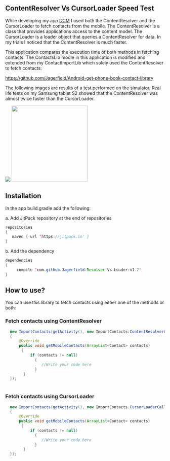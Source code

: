 ## ContentResolver Vs CursorLoader Speed Test

While developing my app [DCM](https://play.google.com/store/apps/details?id=jagerfield.dcm) I used both the ContentResolver and the CursorLoader to fetch contacts from the mobile. The ContentResolver is a class that provides applications access to the content model. The CursorLoader is a loader object that queries a ContentResolver for data. In my trials I noticed that the ContentResolver is much faster. 

This application compares the execution time of both methods in fetching contacts. The ContactsLib modle in this application is modified and extended from my ContactImportLib which solely used the ContentResolver to fetch contacts:

https://github.com/Jagerfield/Android-get-phone-book-contact-library

The following images are results of a test performed on the simulator. Real life tests on my Samsung tablet S2 showed that the ContentResolver was almost twice faster than the CursorLoader.

<img src="https://github.com/Jagerfield/Content-Resolver-Vs-Cursor-Loader-Speed-Test/blob/master/msc/Content%20Resolver.png" idth="240">


<img src="https://github.com/Jagerfield/Content-Resolver-Vs-Cursor-Loader-Speed-Test/blob/master/msc/Cursor%20Loader.png" width="240">

## Installation

In the app build.gradle add the following:

  a. Add JitPack repository at the end of repositories 

  ```java
  repositories 
  {
     maven { url 'https://jitpack.io' }
  }
 
  ```
  b. Add the dependency
 
  ```java
  dependencies 
  {
	   compile 'com.github.Jagerfield:Resolver-Vs-Loader:v1.2'
  }
  
  ```

## How to use?
You can use this library to fetch contacts using either one of the methods or both:

### Fetch contacts using ContentResolver

```java
  new ImportContacts(getActivity(), new ImportContacts.ContentResolverCallback() 
  {
      @Override
      public void getMobileContacts(ArrayList<Contact> contacts)
       {
           if (contacts != null)
             {
                //Write your code here
             }
        }
  });
  
```

### Fetch contacts using CursorLoader

```java
  new ImportContacts(getActivity(), new ImportContacts.CursorLoaderCallback() 
  {
      @Override
      public void getMobileContacts(ArrayList<Contact> contacts) 
       {
           if (contacts != null)
             {
                //Write your code here
             }
        }
  });

```
